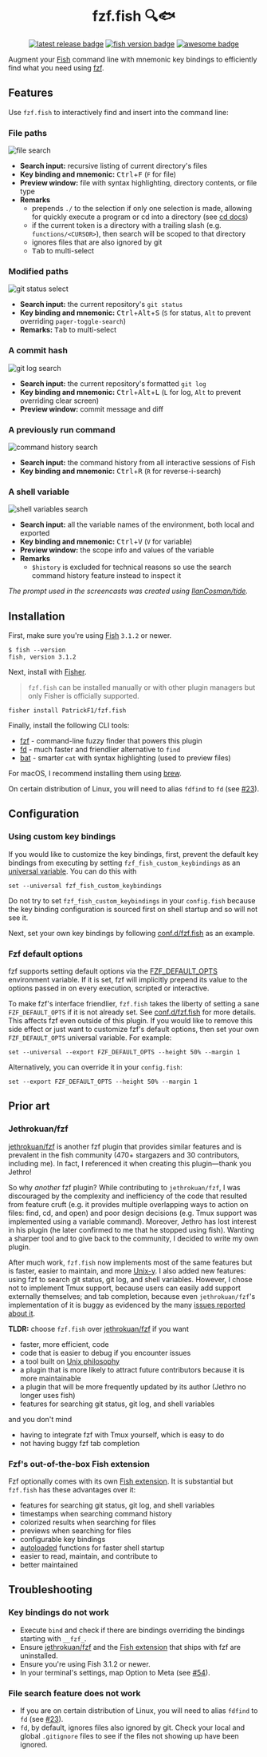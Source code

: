 <div align="center">

# fzf.fish 🔍🐟

[![latest release badge][]][releases] [![fish version badge][]](#installation) [![awesome badge][]][awesome fish]

</div>

Augment your [Fish][] command line with mnemonic key bindings to efficiently find what you need using [fzf][].

## Features

Use `fzf.fish` to interactively find and insert into the command line:

### File paths

![file search][]

- **Search input:** recursive listing of current directory's files
- **Key binding and mnemonic:** <kbd>Ctrl</kbd>+<kbd>F</kbd> (`F` for file)
- **Preview window:** file with syntax highlighting, directory contents, or file type
- **Remarks**
  - prepends `./` to the selection if only one selection is made, allowing for quickly execute a program or cd into a directory (see [cd docs][])
  - if the current token is a directory with a trailing slash (e.g. `functions/<CURSOR>`), then search will be scoped to that directory
  - ignores files that are also ignored by git
  - <kbd>Tab</kbd> to multi-select

### Modified paths

![git status select][]

- **Search input:** the current repository's `git status`
- **Key binding and mnemonic:** <kbd>Ctrl</kbd>+<kbd>Alt</kbd>+<kbd>S</kbd> (`S` for status, `Alt` to prevent overriding `pager-toggle-search`)
- **Remarks:** <kbd>Tab</kbd> to multi-select

### A commit hash

![git log search][]

- **Search input:** the current repository's formatted `git log`
- **Key binding and mnemonic:** <kbd>Ctrl</kbd>+<kbd>Alt</kbd>+<kbd>L</kbd> (`L` for log, `Alt` to prevent overriding clear screen)
- **Preview window:** commit message and diff

### A previously run command

![command history search][]

- **Search input:** the command history from all interactive sessions of Fish
- **Key binding and mnemonic:** <kbd>Ctrl</kbd>+<kbd>R</kbd> (`R` for reverse-i-search)

### A shell variable

![shell variables search][]

- **Search input:** all the variable names of the environment, both local and exported
- **Key binding and mnemonic:** <kbd>Ctrl</kbd>+<kbd>V</kbd> (`V` for variable)
- **Preview window:** the scope info and values of the variable
- **Remarks**
  - `$history` is excluded for technical reasons so use the search command history feature instead to inspect it

_The prompt used in the screencasts was created using [IlanCosman/tide][]._

## Installation

First, make sure you're using [Fish][] `3.1.2` or newer.

```console
$ fish --version
fish, version 3.1.2
```

Next, install with [Fisher][].

> `fzf.fish` can be installed manually or with other plugin managers but only Fisher is officially supported.

```fish
fisher install PatrickF1/fzf.fish
```

Finally, install the following CLI tools:

- [fzf][] - command-line fuzzy finder that powers this plugin
- [fd][] - much faster and friendlier alternative to `find`
- [bat][] - smarter `cat` with syntax highlighting (used to preview files)

For macOS, I recommend installing them using [brew][].

On certain distribution of Linux, you will need to alias `fdfind` to `fd` (see [#23][]).

## Configuration

### Using custom key bindings

If you would like to customize the key bindings, first, prevent the default key bindings from executing by setting `fzf_fish_custom_keybindings` as an [universal variable][]. You can do this with

```fish
set --universal fzf_fish_custom_keybindings
```

Do not try to set `fzf_fish_custom_keybindings` in your `config.fish` because the key binding configuration is sourced first on shell startup and so will not see it.

Next, set your own key bindings by following [conf.d/fzf.fish][] as an example.

### Fzf default options

fzf supports setting default options via the [FZF_DEFAULT_OPTS][] environment variable. If it is set, fzf will implicitly prepend its value to the options passed in on every execution, scripted or interactive.

To make fzf's interface friendlier, `fzf.fish` takes the liberty of setting a sane `FZF_DEFAULT_OPTS` if it is not already set. See [conf.d/fzf.fish][] for more details. This affects fzf even outside of this plugin. If you would like to remove this side effect or just want to customize fzf's default options, then set your own `FZF_DEFAULT_OPTS` universal variable. For example:

```fish
set --universal --export FZF_DEFAULT_OPTS --height 50% --margin 1
```

Alternatively, you can override it in your `config.fish`:

```fish
set --export FZF_DEFAULT_OPTS --height 50% --margin 1
```

## Prior art

### Jethrokuan/fzf

[jethrokuan/fzf][] is another fzf plugin that provides similar features and is prevalent in the fish community (470+ stargazers and 30 contributors, including me). In fact, I referenced it when creating this plugin—thank you Jethro!

So why _another_ fzf plugin? While contributing to `jethrokuan/fzf`, I was discouraged by the complexity and inefficiency of the code that resulted from feature cruft (e.g. it provides multiple overlapping ways to action on files: find, cd, and open) and poor design decisions (e.g. Tmux support was implemented using a variable command). Moreover, Jethro has lost interest in his plugin (he later confirmed to me that he stopped using fish). Wanting a sharper tool and to give back to the community, I decided to write my own plugin.

After much work, `fzf.fish` now implements most of the same features but is faster, easier to maintain, and more [Unix-y][unix philosophy]. I also added new features: using fzf to search git status, git log, and shell variables. However, I chose not to implement Tmux support, because users can easily add support externally themselves; and tab completion, because even `jethrokuan/fzf`'s implementation of it is buggy as evidenced by the many [issues reported about it][].

**TLDR:** choose `fzf.fish` over [jethrokuan/fzf][] if you want

- faster, more efficient, code
- code that is easier to debug if you encounter issues
- a tool built on [Unix philosophy][]
- a plugin that is more likely to attract future contributors because it is more maintainable
- a plugin that will be more frequently updated by its author (Jethro no longer uses fish)
- features for searching git status, git log, and shell variables

and you don't mind

- having to integrate fzf with Tmux yourself, which is easy to do
- not having buggy fzf tab completion

### Fzf's out-of-the-box Fish extension

Fzf optionally comes with its own [Fish extension][]. It is substantial but `fzf.fish` has these advantages over it:

- features for searching git status, git log, and shell variables
- timestamps when searching command history
- colorized results when searching for files
- previews when searching for files
- configurable key bindings
- [autoloaded][autoloads] functions for faster shell startup
- easier to read, maintain, and contribute to
- better maintained

## Troubleshooting

### Key bindings do not work

- Execute `bind` and check if there are bindings overriding the bindings starting with `__fzf_`.
- Ensure [jethrokuan/fzf][] and the [Fish extension][] that ships with fzf are uninstalled.
- Ensure you're using Fish 3.1.2 or newer.
- In your terminal's settings, map Option to Meta (see [#54]).

### File search feature does not work

- If you are on certain distribution of Linux, you will need to alias `fdfind` to `fd` (see [#23][]).
- `fd`, by default, ignores files also ignored by git. Check your local and global `.gitignore` files to see if the files not showing up have been ignored.

[#23]: https://github.com/patrickf1/fzf.fish/issues/23
[#54]: https://github.com/PatrickF1/fzf.fish/issues/54
[autoloads]: https://fishshell.com/docs/current/tutorial.html#autoloading-functions
[awesome badge]: https://awesome.re/mentioned-badge.svg
[awesome fish]: https://git.io/awsm.fish
[bat]: https://github.com/sharkdp/bat
[brew]: https://brew.sh
[cd docs]: https://fishshell.com/docs/current/cmds/cd.html
[command history search]: images/command_history.gif
[conf.d/fzf.fish]: conf.d/fzf.fish
[fd]: https://github.com/sharkdp/fd
[file search]: images/directory.gif
[Fish extension]: https://github.com/junegunn/fzf/blob/master/shell/key-bindings.fish
[fish version badge]: https://img.shields.io/badge/fish-v3.1.2%2B-green
[Fish]: http://fishshell.com
[Fisher]: https://github.com/jorgebucaran/fisher
[fzf_default_opts]: https://github.com/junegunn/fzf#environment-variables
[fzf]: https://github.com/junegunn/fzf
[git log search]: images/git_log.gif
[git status select]: images/git_status.gif
[ilancosman/tide]: https://github.com/IlanCosman/tide
[issues reported about it]: https://github.com/jethrokuan/fzf/issues?q=is%3Aissue+tab
[jethrokuan/fzf]: https://github.com/jethrokuan/fzf
[latest release badge]: https://img.shields.io/github/v/release/patrickf1/fzf.fish
[releases]: https://github.com/patrickf1/fzf.fish/releases
[shell variables search]: images/shell_variables.gif
[universal variable]: https://fishshell.com/docs/current/#more-on-universal-variables
[unix philosophy]: https://en.wikipedia.org/wiki/Unix_philosophy
